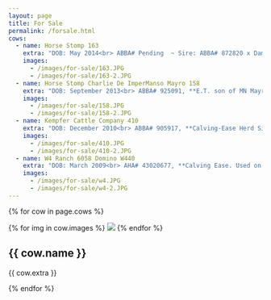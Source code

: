 ```yaml
---
layout: page
title: For Sale
permalink: /forsale.html
cows:
  - name: Horse Stomp 163
    extra: "DOB: May 2014<br> ABBA# Pending  ~ Sire: ABBA# 872820 x Dam: ABBA# 892868"
    images:
      - /images/for-sale/163.JPG
      - /images/for-sale/163-2.JPG
  - name: Horse Stomp Charlie De ImperManso Mayro 158
    extra: "DOB: September 2013<br> ABBA# 925091, **E.T. son of MN Mayro Manso 433/2**"
    images:
      - /images/for-sale/158.JPG
      - /images/for-sale/158-2.JPG
  - name: Kempfer Cattle Company 410
    extra: "DOB: December 2010<br> ABBA# 905917, **Calving-Ease Herd Sire with excellent maternal Performance Traits. Current BSE, Ready to work.**"
    images:
      - /images/for-sale/410.JPG
      - /images/for-sale/410-2.JPG
  - name: W4 Ranch 6058 Domino W440
    extra: "DOB: March 2009<br> AHA# 43020677, **Calving Ease. Used on Brahman Heifers. Current BSE. Ready to work.**"
    images:
      - /images/for-sale/w4.JPG
      - /images/for-sale/w4-2.JPG
---
```


{% for cow in page.cows %}
  <div class='cow'>
    {% for img in cow.images %}
      <img src='{{ img }}'>
    {% endfor %}
    <h2>{{ cow.name }}</h2>
    <p>{{ cow.extra }}</p>
  </div>
{% endfor %}
